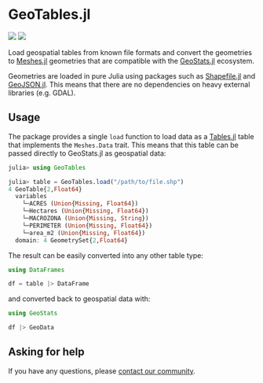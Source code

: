 # GeoTables.jl

[![][build-img]][build-url] [![][codecov-img]][codecov-url]

Load geospatial tables from known file formats and convert the
geometries to [Meshes.jl](https://github.com/JuliaGeometry/Meshes.jl)
geometries that are compatible with the
[GeoStats.jl](https://github.com/JuliaEarth/GeoStats.jl) ecosystem. 

Geometries are loaded in pure Julia using packages such as
[Shapefile.jl](https://github.com/JuliaGeo/Shapefile.jl) and
[GeoJSON.jl](https://github.com/JuliaGeo/GeoJSON.jl).
This means that there are no dependencies on heavy external
libraries (e.g. GDAL).

## Usage

The package provides a single `load` function to load data as a
[Tables.jl](https://github.com/JuliaData/Tables.jl) table
that implements the `Meshes.Data` trait. This means that this
table can be passed directly to GeoStats.jl as geospatial data:

```julia
julia> using GeoTables

julia> table = GeoTables.load("/path/to/file.shp")
4 GeoTable{2,Float64}
  variables
    └─ACRES (Union{Missing, Float64})
    └─Hectares (Union{Missing, Float64})
    └─MACROZONA (Union{Missing, String})
    └─PERIMETER (Union{Missing, Float64})
    └─area_m2 (Union{Missing, Float64})
  domain: 4 GeometrySet{2,Float64}
```

The result can be easily converted into any other table type:

```julia
using DataFrames

df = table |> DataFrame
```

and converted back to geospatial data with:

```julia
using GeoStats

df |> GeoData
```

## Asking for help

If you have any questions, please [contact our community](https://juliaearth.github.io/GeoStats.jl/stable/about/community.html).

[build-img]: https://img.shields.io/github/workflow/status/JuliaEarth/GeoTables.jl/CI?style=flat-square
[build-url]: https://github.com/JuliaEarth/GeoTables.jl/actions

[codecov-img]: https://img.shields.io/codecov/c/github/JuliaEarth/GeoTables.jl?style=flat-square
[codecov-url]: https://codecov.io/gh/JuliaEarth/GeoTables.jl
